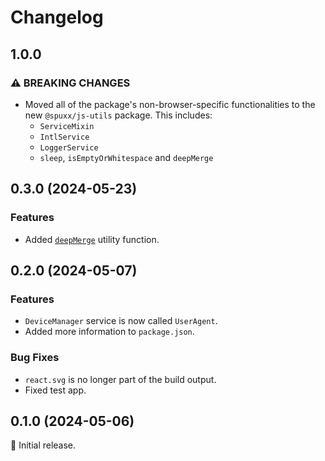 # Changelog

## 1.0.0


### ⚠ BREAKING CHANGES

- Moved all of the package's non-browser-specific functionalities to the new `@spuxx/js-utils` package. This includes:
  - `ServiceMixin`
  - `IntlService`
  - `LoggerService`
  - `sleep`, `isEmptyOrWhitespace` and `deepMerge`

## 0.3.0 (2024-05-23)


### Features

- Added [`deepMerge`](/lib/utils/misc.utils.ts) utility function.

## 0.2.0 (2024-05-07)


### Features

- `DeviceManager` service is now called `UserAgent`.
- Added more information to `package.json`.

### Bug Fixes

- `react.svg` is no longer part of the build output.
- Fixed test app.

## 0.1.0 (2024-05-06)


🌟 Initial release.

